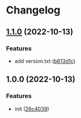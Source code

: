# Changelog

## [1.1.0](https://github.com/burib/github/compare/v1.0.0...v1.1.0) (2022-10-13)


### Features

* add version.txt ([b613d1c](https://github.com/burib/github/commit/b613d1c57d23bccda554b7d91b954ceeddcb0d1a))

## 1.0.0 (2022-10-13)


### Features

* init ([26c4039](https://github.com/AmericanGoulash/github/commit/26c40391877fa0f59ec3a7a04177585bdae6c85b))
